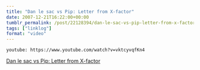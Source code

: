```yaml
---
title: "Dan le sac vs Pip: Letter from X-factor"
date: 2007-12-21T16:22:00+00:00
tumblr_permalink: /post/22128394/dan-le-sac-vs-pip-letter-from-x-factor
tags: ["linklog"]
format: "video"
---
```


`youtube: https://www.youtube.com/watch?v=vktcyvqfKn4`

[Dan le sac vs Pip: Letter from X-factor][1]

[1]: https://www.youtube.com/watch?v=vktcyvqfKn4
